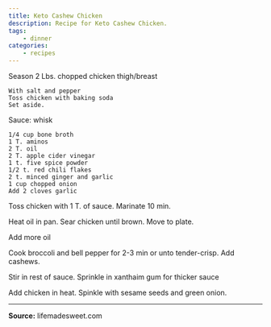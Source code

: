 ```yaml
---
title: Keto Cashew Chicken
description: Recipe for Keto Cashew Chicken.
tags:
    - dinner
categories:
    - recipes
---
```


Season 2 Lbs. chopped chicken thigh/breast

```
With salt and pepper
Toss chicken with baking soda
Set aside.
```

Sauce: whisk

```
1/4 cup bone broth
1 T. aminos
2 T. oil
2 T. apple cider vinegar
1 t. five spice powder
1/2 t. red chili flakes
2 t. minced ginger and garlic
1 cup chopped onion
Add 2 cloves garlic
```

Toss chicken with 1 T. of sauce. Marinate 10 min.

Heat oil in pan. Sear chicken until brown. Move to plate.

Add more oil

Cook broccoli and bell pepper for 2-3 min or unto tender-crisp. Add cashews.

Stir in rest of sauce. Sprinkle in xanthaim gum for thicker sauce

Add chicken in heat. Spinkle with sesame seeds and green onion.

---

**Source:** lifemadesweet.com
